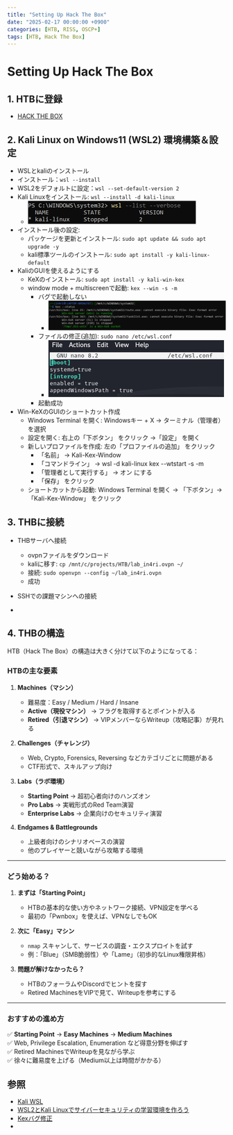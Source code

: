 ```yaml
---
title: "Setting Up Hack The Box"
date: "2025-02-17 00:00:00 +0900"
categories: [HTB, RISS, OSCP+]
tags: [HTB, Hack The Box]
---
```


# Setting Up Hack The Box

## 1. HTBに登録

- [HACK THE BOX](https://www.hackthebox.com/)

## 2. Kali Linux on Windows11 (WSL2) 環境構築＆設定

- WSLとkaliのインストール
 - インストール：`wsl --install`
 - WSL2をデフォルトに設定：`wsl --set-default-version 2`
  - Kali Linuxをインストール: `wsl --install -d kali-linux`
    - ![alt text](../assets/images/Screenshot_2025-02-17_115700.png)
- インストール後の設定:
  - パッケージを更新とインストール: `sudo apt update && sudo apt upgrade -y`
  - kali標準ツールのインストール: `sudo apt install -y kali-linux-default`
- KaliのGUIを使えるようにする
  - KeXのインストール: `sudo apt install -y kali-win-kex`
  - window mode + multiscreenで起動: `kex --win -s -m`
    - バグで起動しない
      - ![alt text](../assets/images/Screenshot-2025-02-17-124215.png)
    - ファイルの修正(追加): `sudo nano /etc/wsl.conf`
      - ![alt text](../assets/images/Screenshot_2025-02-17_124511.png)
    - 起動成功
- Win-KeXのGUIのショートカット作成
  - Windows Terminal を開く: Windowsキー + X → ターミナル（管理者） を選択
  - 設定を開く: 右上の「下ボタン」 をクリック →「設定」 を開く
  - 新しいプロファイルを作成: 左の「プロファイルの追加」 をクリック
    - 「名前」 → Kali-Kex-Window
    - 「コマンドライン」 → wsl -d kali-linux kex --wtstart -s -m
    - 「管理者として実行する」 → オン にする
    - 「保存」 をクリック
  - ショートカットから起動: Windows Terminal を開く → 「下ボタン」→「Kali-Kex-Window」 をクリック

## 3. THBに接続

- THBサーバへ接続
  - ovpnファイルをダウンロード
  - kaliに移す: `cp /mnt/c/projects/HTB/lab_in4ri.ovpn ~/`
  - 接続: `sudo openvpn --config ~/lab_in4ri.ovpn`
  - 成功

- SSHでの課題マシンへの接続
- 

## 4. THBの構造

HTB（Hack The Box）の構造は大きく分けて以下のようになってる：

### **HTBの主な要素**
1. **Machines（マシン）**  
   - 難易度：Easy / Medium / Hard / Insane  
   - **Active（現役マシン）** → フラグを取得するとポイントが入る  
   - **Retired（引退マシン）** → VIPメンバーならWriteup（攻略記事）が見れる  

2. **Challenges（チャレンジ）**  
   - Web, Crypto, Forensics, Reversing などカテゴリごとに問題がある  
   - CTF形式で、スキルアップ向け  

3. **Labs（ラボ環境）**  
   - **Starting Point** → 超初心者向けのハンズオン  
   - **Pro Labs** → 実戦形式のRed Team演習  
   - **Enterprise Labs** → 企業向けのセキュリティ演習  

4. **Endgames & Battlegrounds**  
   - 上級者向けのシナリオベースの演習  
   - 他のプレイヤーと競いながら攻略する環境  

---

### **どう始める？**
1. **まずは「Starting Point」**  
   - HTBの基本的な使い方やネットワーク接続、VPN設定を学べる  
   - 最初の「Pwnbox」を使えば、VPNなしでもOK  

2. **次に「Easy」マシン**  
   - `nmap` スキャンして、サービスの調査・エクスプロイトを試す  
   - 例：「Blue」（SMB脆弱性）や「Lame」（初歩的なLinux権限昇格）  

3. **問題が解けなかったら？**  
   - HTBのフォーラムやDiscordでヒントを探す  
   - Retired MachinesをVIPで見て、Writeupを参考にする  

---

### **おすすめの進め方**
✅ **Starting Point** → **Easy Machines** → **Medium Machines**  
✅ Web, Privilege Escalation, Enumeration など得意分野を伸ばす  
✅ Retired MachinesでWriteupを見ながら学ぶ  
✅ 徐々に難易度を上げる（Medium以上は時間がかかる）  


## 参照

- [Kali WSL](https://www.kali.org/docs/wsl/wsl-preparations/)
- [WSL2とKali Linuxでサイバーセキュリティの学習環境を作ろう](https://zenn.dev/forwardone/articles/f30a0ee8ffd1c2)
- [Kexバグ修正](https://github.com/microsoft/WSL/issues/9887)
- 

